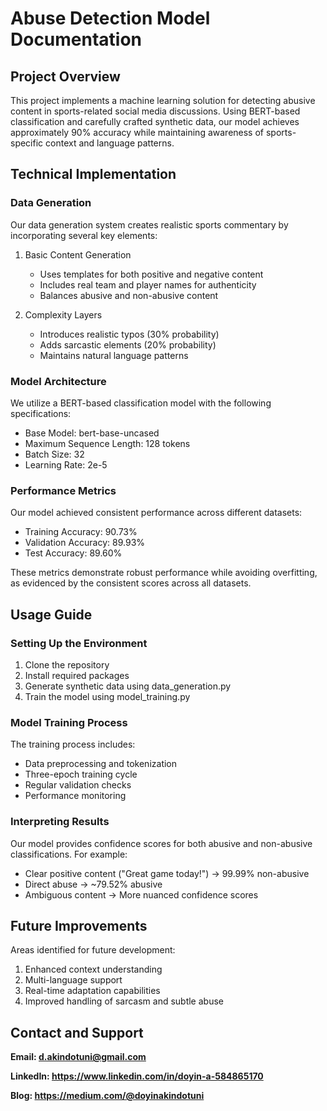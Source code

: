# Abuse Detection Model Documentation

## Project Overview
This project implements a machine learning solution for detecting abusive content in sports-related social media discussions. Using BERT-based classification and carefully crafted synthetic data, our model achieves approximately 90% accuracy while maintaining awareness of sports-specific context and language patterns.

## Technical Implementation

### Data Generation
Our data generation system creates realistic sports commentary by incorporating several key elements:

1. Basic Content Generation
   - Uses templates for both positive and negative content
   - Includes real team and player names for authenticity
   - Balances abusive and non-abusive content

2. Complexity Layers
   - Introduces realistic typos (30% probability)
   - Adds sarcastic elements (20% probability)
   - Maintains natural language patterns

### Model Architecture
We utilize a BERT-based classification model with the following specifications:
- Base Model: bert-base-uncased
- Maximum Sequence Length: 128 tokens
- Batch Size: 32
- Learning Rate: 2e-5

### Performance Metrics
Our model achieved consistent performance across different datasets:
- Training Accuracy: 90.73%
- Validation Accuracy: 89.93%
- Test Accuracy: 89.60%

These metrics demonstrate robust performance while avoiding overfitting, as evidenced by the consistent scores across all datasets.

## Usage Guide

### Setting Up the Environment
1. Clone the repository
2. Install required packages
3. Generate synthetic data using data_generation.py
4. Train the model using model_training.py

### Model Training Process
The training process includes:
- Data preprocessing and tokenization
- Three-epoch training cycle
- Regular validation checks
- Performance monitoring

### Interpreting Results
Our model provides confidence scores for both abusive and non-abusive classifications. For example:
- Clear positive content ("Great game today!") → 99.99% non-abusive
- Direct abuse → ~79.52% abusive
- Ambiguous content → More nuanced confidence scores

## Future Improvements
Areas identified for future development:
1. Enhanced context understanding
2. Multi-language support
3. Real-time adaptation capabilities
4. Improved handling of sarcasm and subtle abuse

## Contact and Support
**Email: d.akindotuni@gmail.com**

**LinkedIn: https://www.linkedin.com/in/doyin-a-584865170**

**Blog: https://medium.com/@doyinakindotuni**
